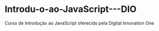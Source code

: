 # Introdu-o-ao-JavaScript---DIO
Curso de Introdução ao JavaScript oferecido pela Digital Innovation One
